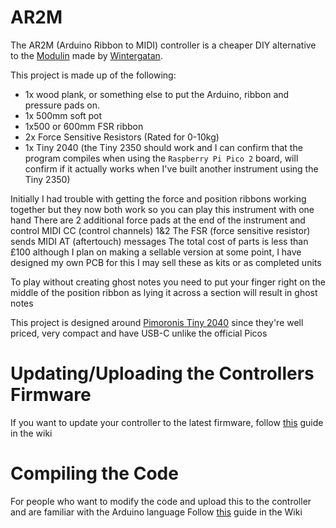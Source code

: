 # AR2M
The AR2M (Arduino Ribbon to MIDI) controller is a cheaper DIY alternative to the [Modulin](https://www.youtube.com/watch?v=QaW5K85UDR0) made by [Wintergatan](https://www.youtube.com/@Wintergatan).

This project is made up of the following:
* 1x wood plank, or something else to put the Arduino, ribbon and pressure pads on.
* 1x 500mm soft pot
* 1x500 or 600mm FSR ribbon
* 2x Force Sensitive Resistors (Rated for 0-10kg)
* 1x Tiny 2040 (the Tiny 2350 should work and I can confirm that the program compiles when using the `Raspberry Pi Pico 2` board, will confirm if it actually works when I've built another instrument using the Tiny 2350)

Initially I had trouble with getting the force and position ribbons working together but they now both work so you can play this instrument with one hand
There are 2 additional force pads at the end of the instrument and control MIDI CC (control channels) 1&2
The FSR (force sensitive resistor) sends MIDI AT (aftertouch) messages
The total cost of parts is less than £100 although I plan on making a sellable version at some point, I have designed my own PCB for this
I may sell these as kits or as completed units

To play without creating ghost notes you need to put your finger right on the middle of the position ribbon as lying it across a section will result in ghost notes

This project is designed around [Pimoronis Tiny 2040](https://shop.pimoroni.com/products/tiny-2040?variant=39560012300371) since they're well priced, very compact and have USB-C unlike the official Picos

# Updating/Uploading the Controllers Firmware
If you want to update your controller to the latest firmware, follow [this](https://github.com/CraCaNN/AR2M/wiki/Updating-the-controller) guide in the wiki

# Compiling the Code
For people who want to modify the code and upload this to the controller and are familiar with the Arduino language
Follow [this](https://github.com/CraCaNN/AR2M/wiki/Compiling) guide in the Wiki

